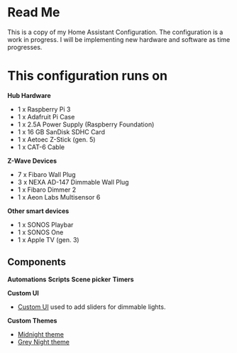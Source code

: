 # Read Me
This is a copy of my Home Assistant Configuration. The configuration is a work in progress. I will be implementing new hardware and software as time progresses.

# This configuration runs on
**Hub Hardware**
* 1 x Raspberry Pi 3
* 1 x Adafruit Pi Case
* 1 x 2.5A Power Supply (Raspberry Foundation)
* 1 x 16 GB SanDisk SDHC Card
* 1 x Aetoec Z-Stick (gen. 5)
* 1 x CAT-6 Cable

**Z-Wave Devices**
* 7 x Fibaro Wall Plug
* 3 x NEXA AD-147 Dimmable Wall Plug
* 1 x Fibaro Dimmer 2
* 1 x Aeon Labs Multisensor 6

**Other smart devices**
* 1 x SONOS Playbar
* 1 x SONOS One
* 1 x Apple TV (gen. 3)

## Components
**Automations**
**Scripts**
**Scene picker**
**Timers**

**Custom UI**
* [Custom UI](https://github.com/andrey-git/home-assistant-custom-ui) used to add sliders for dimmable lights.

**Custom Themes**
* [Midnight theme](https://community.home-assistant.io/t/midnight-theme/28598)
* [Grey Night theme](https://community.home-assistant.io/t/grey-night-theme/30848)
